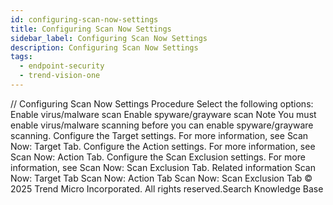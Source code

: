 ```yaml
---
id: configuring-scan-now-settings
title: Configuring Scan Now Settings
sidebar_label: Configuring Scan Now Settings
description: Configuring Scan Now Settings
tags:
  - endpoint-security
  - trend-vision-one
---
```


/*<![CDATA[*/ $('#title').html($('meta[name=map-description]').attr('content')); /*]]>*/ Configuring Scan Now Settings Procedure Select the following options: Enable virus/malware scan Enable spyware/grayware scan Note You must enable virus/malware scanning before you can enable spyware/grayware scanning. Configure the Target settings. For more information, see Scan Now: Target Tab. Configure the Action settings. For more information, see Scan Now: Action Tab. Configure the Scan Exclusion settings. For more information, see Scan Now: Scan Exclusion Tab. Related information Scan Now: Target Tab Scan Now: Action Tab Scan Now: Scan Exclusion Tab © 2025 Trend Micro Incorporated. All rights reserved.Search Knowledge Base